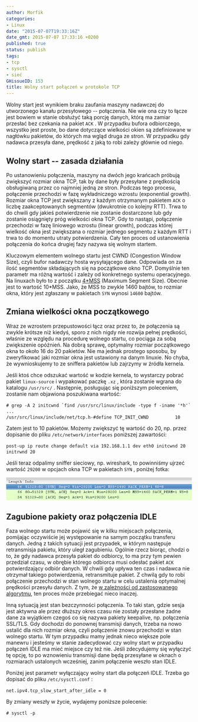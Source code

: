 ```yaml
---
author: Morfik
categories:
- Linux
date: "2015-07-07T19:33:16Z"
date_gmt: 2015-07-07 17:33:16 +0200
published: true
status: publish
tags:
- tcp
- sysctl
- sieć
GHissueID: 153
title: Wolny start połączeń w protokole TCP
---
```


Wolny start jest wynikiem braku zaufania maszyny nadawczej do utworzonego kanału przesyłowego --
połączenia. Nie wie ona czy to łącze jest bowiem w stanie obsłużyć taką porcję danych, którą ma
zamiar przesłać bez czekania na pakiet `ACK` . W przypadku bufora odbiorczego, wszystko jest proste,
bo dane dotyczące wielkości okien są zdefiniowane w nagłówku pakietów, do których ma wgląd druga ze
stron. W przypadku gdy nadawca przesyła dane, prędkość z jaką to robi zależy głównie od niego.

<!--more-->
## Wolny start -- zasada działania

Po ustanowieniu połączenia, maszyny na dwóch jego krańcach próbują zwiększyć rozmiar okna TCP, tak
by dane były przesyłane z prędkością obsługiwaną przez co najmniej jedną ze stron. Podczas tego
procesu, połączenie przechodzi w fazę wykładniczego wzrostu (exponential growth). Rozmiar okna TCP
jest zwiększany z każdym otrzymanym pakietem `ACK` o liczbę zaakceptowanych segmentów (dwukrotnie co
kolejny RTT). Trwa to do chwili gdy jakieś potwierdzenie nie zostanie dostarczone lub gdy zostanie
osiągnięty próg wielkości okna TCP. Gdy to nastąpi, połączenie przechodzi w fazę liniowego wzrostu
(linear growth), podczas której wielkość okna jest zwiększana o rozmiar jednego segmentu z każdym
RTT i trwa to do momentu utraty potwierdzenia. Cały ten proces od ustanowienia połączenia do końca
drugiej fazy nazywa się wolnym startem.

Kluczowym elementem wolnego startu jest CWND (Congestion Window Size), czyli bufor nadawczy hosta
wysyłającego dane. Odpowiada on za ilość segmentów składających się na początkowe okno TCP.
Domyślnie ten parametr ma różną wartość i zależy od konkretnego systemu operacyjnego. Na linuxach
było to z początku [4*MSS](https://lwn.net/Articles/427104/) (Maximum Segment Size). Obecnie jest
to wartość 10*MSS. Jako, że MSS to zwykle 1460 bajtów, to rozmiar okna, który jest zgłaszany w
pakietach `SYN` wynosi `14600` bajtów.

## Zmiana wielkości okna początkowego

Wraz ze wzrostem przepustowości łącz oraz przez to, że połączenia są zwykle krótsze niż kiedyś,
sporo z nich nigdy nie rozwija pełnej prędkości, właśnie ze względu na procedurę wolnego startu, co
pociąga za sobą zwiększenie opóźnień. Na dobrą sprawę, optymalny rozmiar początkowego okna to około
16 do 20 pakietów. Nie ma jednak prostego sposobu, by zweryfikować jaki rozmiar okna jest ustawiony
na danym linuxie. No chyba, że wywnioskujemy to ze sniffera pakietów lub zajrzymy w źródła kernela.

Jeśli ktoś chce odszukać wartość w kodzie kernela, to wystarczy pobrać pakiet `linux-source` i
wypakować paczkę `.xz` , która zostanie wgrana do katalogu `/usr/src/` . Następnie, posługując się
poniższym poleceniem, zostanie nam objawiona poszukiwana wartość:

    # grep -A 2 initcwnd `find /usr/src/linux/include -type f -iname '*h'`
    ...
    /usr/src/linux/include/net/tcp.h-#define TCP_INIT_CWND          10

Zatem jest to 10 pakietów. Możemy zwiększyć tę wartość do 20, np. przez dopisanie do pliku
`/etc/network/interfaces` poniższej zawartości:

    post-up ip route change default via 192.168.1.1 dev eth0 initcwnd 20 initrwnd 20

Jeśli teraz odpalimy sniffer sieciowy, np. wireshark, to powinniśmy ujrzeć wartość `29200` w opcjach
okna TCP w pakietach `SYN` , poniżej fotka:

![](/img/2015/06/1.wolny-start-okno-poczatkowe-wireshark.png#huge)

## Zagubione pakiety oraz połączenia IDLE

Faza wolnego startu może pojawić się w kilku miejscach połączenia, pomijając oczywiście jej
występowanie na samym początku transferu danych. Jedną z takich sytuacji jest przypadek, w którym
następuje retransmisja pakietu, który uległ zagubieniu. Ogólnie rzecz biorąc, chodzi o to, że gdy
nadawca przesyła pakiet do odbiorcy, to ma przy tym pewien przedział czasu, w obrębie którego
odbiorca musi odesłać pakiet `ACK` potwierdzający odbiór danych. W chwili gdy upływa ten czas i
nadawca nie otrzymał takiego potwierdzenia, retransmituje pakiet. Z chwilą gdy to robi połączenie
przechodzi w stan wolnego startu w celu ustalenia optymalnej prędkości przesyłu danych. Z tym, że [w
zależności od zastosowanego
algorytmu](http://www.roman10.net/2011/11/10/tcp-tahoe-reno-newreno-and-sacka-brief-comparison/),
ten proces może przebiegać nieco inaczej.

Inną sytuacją jest stan bezczynności połączenia. To taki stan, gdzie sesja jest aktywna ale przez
dłuższy okres czasu nie zostały przesłane żadne dane za wyjątkiem czegoś co się nazywa pakiety
keepalive, np. połączenia SSL/TLS. Gdy dochodzi do ponownej transmisji danych, trzeba na nowo
ustalić dla nich rozmiar okna, czyli połączenie znowu przechodzi w stan wolnego startu. W tym
przypadku mamy jednak nieco większe pole manewru i jesteśmy w stanie zadecydować czy wolny start w
przypadku połączeń IDLE ma mieć miejsce czy też nie. Jeśli zdecydujemy się wyłączyć tę opcję, to po
wznowieniu transmisji dane będą przesyłane w oknach o rozmiarach ustalonych wcześniej, zanim
połączenie weszło stan IDLE.

Poniżej jest parametr wyłączający wolny start dla połączeń IDLE. Trzeba go dopisać do pliku
`/etc/sysctl.conf` :

    net.ipv4.tcp_slow_start_after_idle = 0

By zmiany weszły w życie, wydajemy poniższe polecenie:

    # sysctl -p
